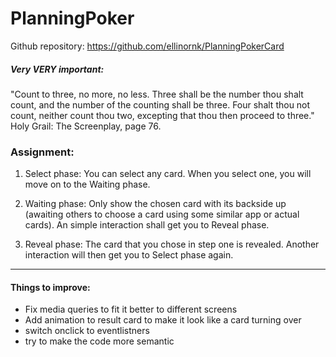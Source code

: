 # PlanningPoker

Github repository: https://github.com/ellinornk/PlanningPokerCard

##### Very VERY important:
"Count to three, no more, no less. Three shall be the number thou shalt count, and the number of the counting shall be three. Four shalt thou not count, neither count thou two, excepting that thou then proceed to three."
 Holy Grail: The Screenplay, page 76.

### Assignment:
1. Select phase: You can select any card. When you select one, you will move on to the Waiting phase.

2. Waiting phase: Only show the chosen card with its backside up (awaiting others to choose a card using some similar app or actual cards). An simple interaction shall get you to Reveal phase.

3. Reveal phase: The card that you chose in step one is revealed. Another interaction will then get you to Select phase again.

___

#### Things to improve:

- Fix media queries to fit it better to different screens
- Add animation to result card to make it look like a card turning over
- switch onclick to eventlistners
- try to make the code more semantic
